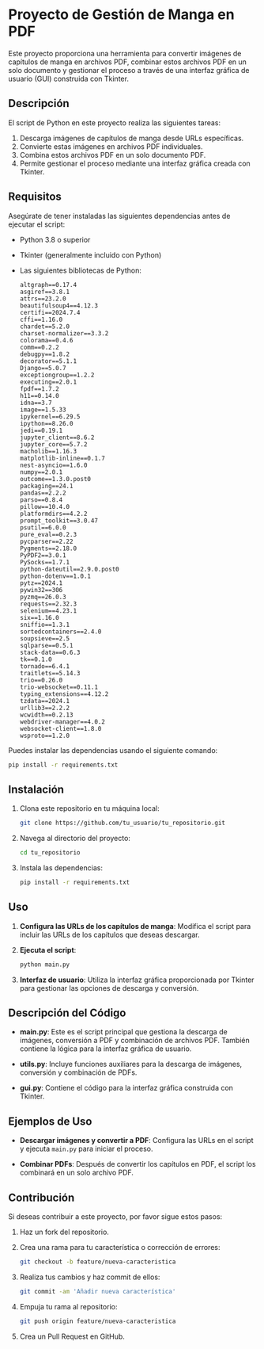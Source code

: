 # Proyecto de Gestión de Manga en PDF

Este proyecto proporciona una herramienta para convertir imágenes de capítulos de manga en archivos PDF, combinar estos archivos PDF en un solo documento y gestionar el proceso a través de una interfaz gráfica de usuario (GUI) construida con Tkinter.

## Descripción

El script de Python en este proyecto realiza las siguientes tareas:
1. Descarga imágenes de capítulos de manga desde URLs específicas.
2. Convierte estas imágenes en archivos PDF individuales.
3. Combina estos archivos PDF en un solo documento PDF.
4. Permite gestionar el proceso mediante una interfaz gráfica creada con Tkinter.

## Requisitos

Asegúrate de tener instaladas las siguientes dependencias antes de ejecutar el script:

- Python 3.8 o superior
- Tkinter (generalmente incluido con Python)
- Las siguientes bibliotecas de Python:

    ```text
    altgraph==0.17.4
    asgiref==3.8.1
    attrs==23.2.0
    beautifulsoup4==4.12.3
    certifi==2024.7.4
    cffi==1.16.0
    chardet==5.2.0
    charset-normalizer==3.3.2
    colorama==0.4.6
    comm==0.2.2
    debugpy==1.8.2
    decorator==5.1.1
    Django==5.0.7
    exceptiongroup==1.2.2
    executing==2.0.1
    fpdf==1.7.2
    h11==0.14.0
    idna==3.7
    image==1.5.33
    ipykernel==6.29.5
    ipython==8.26.0
    jedi==0.19.1
    jupyter_client==8.6.2
    jupyter_core==5.7.2
    macholib==1.16.3
    matplotlib-inline==0.1.7
    nest-asyncio==1.6.0
    numpy==2.0.1
    outcome==1.3.0.post0
    packaging==24.1
    pandas==2.2.2
    parso==0.8.4
    pillow==10.4.0
    platformdirs==4.2.2
    prompt_toolkit==3.0.47
    psutil==6.0.0
    pure_eval==0.2.3
    pycparser==2.22
    Pygments==2.18.0
    PyPDF2==3.0.1
    PySocks==1.7.1
    python-dateutil==2.9.0.post0
    python-dotenv==1.0.1
    pytz==2024.1
    pywin32==306
    pyzmq==26.0.3
    requests==2.32.3
    selenium==4.23.1
    six==1.16.0
    sniffio==1.3.1
    sortedcontainers==2.4.0
    soupsieve==2.5
    sqlparse==0.5.1
    stack-data==0.6.3
    tk==0.1.0
    tornado==6.4.1
    traitlets==5.14.3
    trio==0.26.0
    trio-websocket==0.11.1
    typing_extensions==4.12.2
    tzdata==2024.1
    urllib3==2.2.2
    wcwidth==0.2.13
    webdriver-manager==4.0.2
    websocket-client==1.8.0
    wsproto==1.2.0
    ```

Puedes instalar las dependencias usando el siguiente comando:

```bash
pip install -r requirements.txt
```

## Instalación

1. Clona este repositorio en tu máquina local:

    ```bash
    git clone https://github.com/tu_usuario/tu_repositorio.git
    ```

2. Navega al directorio del proyecto:

    ```bash
    cd tu_repositorio
    ```

3. Instala las dependencias:

    ```bash
    pip install -r requirements.txt
    ```

## Uso

1. **Configura las URLs de los capítulos de manga**: Modifica el script para incluir las URLs de los capítulos que deseas descargar.

2. **Ejecuta el script**:

    ```bash
    python main.py
    ```

3. **Interfaz de usuario**: Utiliza la interfaz gráfica proporcionada por Tkinter para gestionar las opciones de descarga y conversión.

## Descripción del Código

- **main.py**: Este es el script principal que gestiona la descarga de imágenes, conversión a PDF y combinación de archivos PDF. También contiene la lógica para la interfaz gráfica de usuario.

- **utils.py**: Incluye funciones auxiliares para la descarga de imágenes, conversión y combinación de PDFs.

- **gui.py**: Contiene el código para la interfaz gráfica construida con Tkinter.

## Ejemplos de Uso

- **Descargar imágenes y convertir a PDF**: Configura las URLs en el script y ejecuta `main.py` para iniciar el proceso.

- **Combinar PDFs**: Después de convertir los capítulos en PDF, el script los combinará en un solo archivo PDF.

## Contribución

Si deseas contribuir a este proyecto, por favor sigue estos pasos:

1. Haz un fork del repositorio.
2. Crea una rama para tu característica o corrección de errores:

    ```bash
    git checkout -b feature/nueva-caracteristica
    ```

3. Realiza tus cambios y haz commit de ellos:

    ```bash
    git commit -am 'Añadir nueva característica'
    ```

4. Empuja tu rama al repositorio:

    ```bash
    git push origin feature/nueva-caracteristica
    ```

5. Crea un Pull Request en GitHub.

